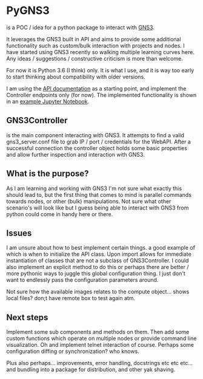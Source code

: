 # PyGNS3

is a POC / idea for a python package to interact with [GNS3](http://gns3.com).

It leverages the GNS3 built in API and aims to provide some additional functionality such as custom/bulk interaction with projects and nodes. I have started using GNS3 recently so walking multiple learning curves here. Any ideas / suggestions / constructive criticism is more than welcome.

For now it is Python 3.6 (I think) only. It is what I use, and it is way too early to start thinking about compatibility with older versions.

I am using the [API documentation](https://gns3-server.readthedocs.io/en/latest/endpoints.html#controller-api-endpoints) as a starting point, and implement the Controller endpoints only (for now). The implemented functionality is shown in an [example Jupyter Notebook](https://github.com/mvdwoord/PyGNS3/blob/master/Example.ipynb).

## GNS3Controller

is the main component interacting with GNS3. It attempts to find a valid gns3_server.conf file to grab IP / port / credentials for the WebAPI. After a successful connection the controller object holds some basic properties and allow further inspection and interaction with GNS3.

## What is the purpose?

As I am learning and working with GNS3 I'm not sure what exactly this should lead to, but the first thing that comes to mind is parallel commands towards nodes, or other (bulk) manipulations. Not sure what other scenario's will look like but I guess being able to interact with GNS3 from python could come in handy here or there.

## Issues

I am unsure about how to best implement certain things. a good example of which is when to initialize the API class. Upon import allows for immediate instantiation of classes that are not a subclass of GNS3Controller. I could also implement an explicit method to do this or perhaps there are better / more pythonic ways to juggle this global configuration thing. I just don't want to endlessly pass the configuration parameters around.

Not sure how the available images relates to the compute object... shows local files? don;t have remote box to test again atm.

## Next steps

Implement some sub components and methods on them. Then add some custom functions which operate on multiple nodes or provide command line visualization. Oh and implement telnet interaction of course. Perhaps some configuration diffing or synchronization? who knows.

Plus also perhaps... improvements, error handling, docstrings etc etc etc... and bundling into a package for distribution, and other yak shaving.